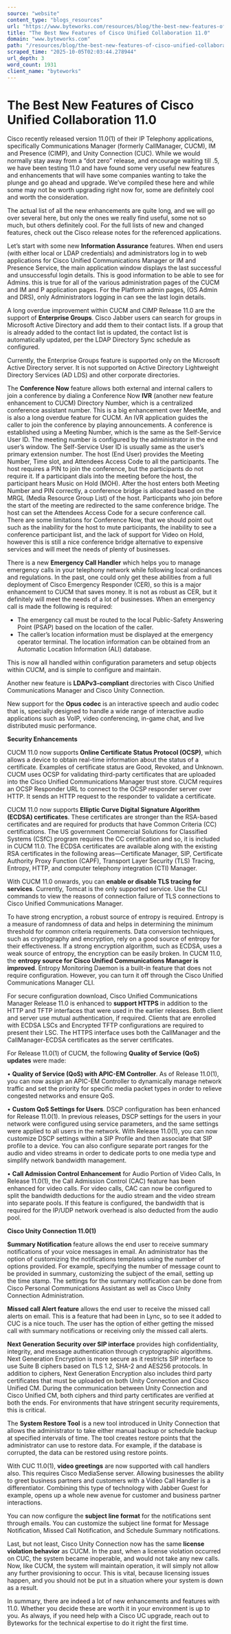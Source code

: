 ```yaml
---
source: "website"
content_type: "blogs_resources"
url: "https://www.byteworks.com/resources/blog/the-best-new-features-of-cisco-unified-collaboration-11-0/"
title: "The Best New Features of Cisco Unified Collaboration 11.0"
domain: "www.byteworks.com"
path: "/resources/blog/the-best-new-features-of-cisco-unified-collaboration-11-0/"
scraped_time: "2025-10-05T02:03:44.278944"
url_depth: 3
word_count: 1931
client_name: "byteworks"
---
```


# The Best New Features of Cisco Unified Collaboration 11.0

Cisco recently released version 11.0(1) of their IP Telephony applications, specifically Communications Manager (formerly CallManager, CUCM), IM and Presence (CIMP), and Unity Connection (CUC). While we would normally stay away from a “dot zero” release, and encourage waiting till .5, we have been testing 11.0 and have found some very useful new features and enhancements that will have some companies wanting to take the plunge and go ahead and upgrade. We’ve compiled these here and while some may not be worth upgrading right now for, some are definitely cool and worth the consideration.

The actual list of all the new enhancements are quite long, and we will go over several here, but only the ones we really find useful, some not so much, but others definitely cool. For the full lists of new and changed features, check out the Cisco release notes for the referenced applications.

Let’s start with some new **Information Assurance** features. When end users (with either local or LDAP credentials) and administrators log in to web applications for Cisco Unified Communications Manager or IM and Presence Service, the main application window displays the last successful and unsuccessful login details. This is good information to be able to see for Admins. this is true for all of the various administration pages of the CUCM and IM and P application pages. For the Platform admin pages, (OS Admin and DRS), only Administrators logging in can see the last login details.

A long overdue improvement within CUCM and CIMP Release 11.0 are the support of **Enterprise Groups**. Cisco Jabber users can search for groups in Microsoft Active Directory and add them to their contact lists. If a group that is already added to the contact list is updated, the contact list is automatically updated, per the LDAP Directory Sync schedule as configured.

Currently, the Enterprise Groups feature is supported only on the Microsoft Active Directory server. It is not supported on Active Directory Lightweight Directory Services (AD LDS) and other corporate directories.

The **Conference Now** feature allows both external and internal callers to join a conference by dialing a Conference Now **IVR** (another new feature enhancement to CUCM) Directory Number, which is a centralized conference assistant number. This is a big enhancement over MeetMe, and is also a long overdue feature for CUCM. An IVR application guides the caller to join the conference by playing announcements. A conference is established using a Meeting Number, which is the same as the Self-Service User ID. The meeting number is configured by the administrator in the end user’s window. The Self-Service User ID is usually same as the user’s primary extension number. The host (End User) provides the Meeting Number, Time slot, and Attendees Access Code to all the participants. The host requires a PIN to join the conference, but the participants do not require it. If a participant dials into the meeting before the host, the participant hears Music on Hold (MOH). After the host enters both Meeting Number and PIN correctly, a conference bridge is allocated based on the MRGL (Media Resource Group List) of the host. Participants who join before the start of the meeting are redirected to the same conference bridge. The host can set the Attendees Access Code for a secure conference call. There are some limitations for Conference Now, that we should point out such as the inability for the host to mute participants, the inability to see a conference participant list, and the lack of support for Video on Hold, however this is still a nice conference bridge alternative to expensive services and will meet the needs of plenty of businesses.

There is a new **Emergency Call Handler** which helps you to manage emergency calls in your telephony network while following local ordinances and regulations. In the past, one could only get these abilities from a full deployment of Cisco Emergency Responder (CER), so this is a major enhancement to CUCM that saves money. It is not as robust as CER, but it definitely will meet the needs of a lot of businesses. When an emergency call is made the following is required:

* The emergency call must be routed to the local Public-Safety Answering Point (PSAP) based on the location of the caller.
* The caller’s location information must be displayed at the emergency operator terminal. The location information can be obtained from an Automatic Location Information (ALI) database.

This is now all handled within configuration parameters and setup objects within CUCM, and is simple to configure and maintain.

Another new feature is **LDAPv3-compliant** directories with Cisco Unified Communications Manager and Cisco Unity Connection.

New support for the **Opus codec** is an interactive speech and audio codec that is, specially designed to handle a wide range of interactive audio applications such as VoIP, video conferencing, in-game chat, and live distributed music performance.

**Security Enhancements**

CUCM 11.0 now supports **Online Certificate Status Protocol (OCSP)**, which allows a device to obtain real-time information about the status of a certificate. Examples of certificate status are Good, Revoked, and Unknown. CUCM uses OCSP for validating third-party certificates that are uploaded into the Cisco Unified Communications Manager trust store. CUCM requires an OCSP Responder URL to connect to the OCSP responder server over HTTP. It sends an HTTP request to the responder to validate a certificate.

CUCM 11.0 now supports **Elliptic Curve Digital Signature Algorithm (ECDSA) certificates**. These certificates are stronger than the RSA-based certificates and are required for products that have Common Criteria (CC) certifications. The US government Commercial Solutions for Classified Systems (CSfC) program requires the CC certification and so, it is included in CUCM 11.0. The ECDSA certificates are available along with the existing RSA certificates in the following areas—Certificate Manager, SIP, Certificate Authority Proxy Function (CAPF), Transport Layer Security (TLS) Tracing, Entropy, HTTP, and computer telephony integration (CTI) Manager.

With CUCM 11.0 onwards, you can **enable or disable TLS tracing for services**. Currently, Tomcat is the only supported service. Use the CLI commands to view the reasons of connection failure of TLS connections to Cisco Unified Communications Manager.

To have strong encryption, a robust source of entropy is required. Entropy is a measure of randomness of data and helps in determining the minimum threshold for common criteria requirements. Data conversion techniques, such as cryptography and encryption, rely on a good source of entropy for their effectiveness. If a strong encryption algorithm, such as ECDSA, uses a weak source of entropy, the encryption can be easily broken. In CUCM 11.0, the **entropy source for Cisco Unified Communications Manager is improved**. Entropy Monitoring Daemon is a built-in feature that does not require configuration. However, you can turn it off through the Cisco Unified Communications Manager CLI.

For secure configuration download, Cisco Unified Communications Manager Release 11.0 is enhanced to **support HTTPS** in addition to the HTTP and TFTP interfaces that were used in the earlier releases. Both client and server use mutual authentication, if required. Clients that are enrolled with ECDSA LSCs and Encrypted TFTP configurations are required to present their LSC. The HTTPS interface uses both the CallManager and the CallManager-ECDSA certificates as the server certificates.

For Release 11.0(1) of CUCM, the following **Quality of Service (QoS) updates** were made:

• **Quality of Service (QoS) with APIC-EM Controller**. As of Release 11.0(1), you can now assign an APIC-EM Controller to dynamically manage network traffic and set the priority for specific media packet types in order to relieve congested networks and ensure QoS.

• **Custom QoS Settings for Users**. DSCP configuration has been enhanced for Release 11.0(1). In previous releases, DSCP settings for the users in your network were configured using service parameters, and the same settings were applied to all users in the network. With Release 11.0(1), you can now customize DSCP settings within a SIP Profile and then associate that SIP profile to a device. You can also configure separate port ranges for the audio and video streams in order to dedicate ports to one media type and simplify network bandwidth management.

• **Call Admission Control Enhancement** for Audio Portion of Video Calls, In Release 11.0(1), the Call Admission Control (CAC) feature has been enhanced for video calls. For video calls, CAC can now be configured to split the bandwidth deductions for the audio stream and the video stream into separate pools. If this feature is configured, the bandwidth that is required for the IP/UDP network overhead is also deducted from the audio pool.

**Cisco Unity Connection 11.0(1)**

**Summary Notification** feature allows the end user to receive summary notifications of your voice messages in email. An administrator has the option of customizing the notifications templates using the number of options provided. For example, specifying the number of message count to be provided in summary, customizing the subject of the email, setting up the time stamp. The settings for the summary notification can be done from Cisco Personal Communications Assistant as well as Cisco Unity Connection Administration.

**Missed call Alert feature** allows the end user to receive the missed call alerts on email. This is a feature that had been in Lync, so to see it added to CUC is a nice touch. The user has the option of either getting the missed call with summary notifications or receiving only the missed call alerts.

**Next Generation Security over SIP interface** provides high confidentiality, integrity, and message authentication through cryptographic algorithms. Next Generation Encryption is more secure as it restricts SIP interface to use Suite B ciphers based on TLS 1.2, SHA-2 and AES256 protocols. In addition to ciphers, Next Generation Encryption also includes third party certificates that must be uploaded on both Unity Connection and Cisco Unified CM. During the communication between Unity Connection and Cisco Unified CM, both ciphers and third party certificates are verified at both the ends. For environments that have stringent security requirements, this is critical.

The **System Restore Tool** is a new tool introduced in Unity Connection that allows the administrator to take either manual backup or schedule backup at specified intervals of time. The tool creates restore points that the administrator can use to restore data. For example, if the database is corrupted, the data can be restored using restore points.

With CUC 11.0(1), **video greetings** are now supported with call handlers also. This requires Cisco MediaSense server. Allowing businesses the ability to greet business partners and customers with a Video Call Handler is a differentiator. Combining this type of technology with Jabber Guest for example, opens up a whole new avenue for customer and business partner interactions.

You can now configure the **subject line format** for the notifications sent through emails. You can customize the subject line format for Message Notification, Missed Call Notification, and Schedule Summary notifications.

Last, but not least, Cisco Unity Connection now has the same **license violation behavior** as CUCM. In the past, when a license violation occurred on CUC, the system became inoperable, and would not take any new calls. Now, like CUCM, the system will maintain operation, it will simply not allow any further provisioning to occur. This is vital, because licensing issues happen, and you should not be put in a situation where your system is down as a result.

In summary, there are indeed a lot of new enhancements and features with 11.0. Whether you decide these are worth it in your environment is up to you. As always, if you need help with a Cisco UC upgrade, reach out to Byteworks for the technical expertise to do it right the first time.